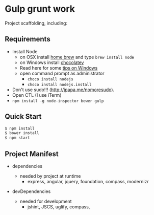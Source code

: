 # Gulp grunt work
Project scaffolding, including:

## Requirements

- Install Node
	- on OSX install [home brew](http://brew.sh/) and type `brew install node`
	- on Windows install [chocolatey](https://chocolatey.org/) 
    - Read here for some [tips on Windows](http://jpapa.me/winnode)
    - open command prompt as administrator
        - `choco install nodejs`
        - `choco install nodejs.install`
- Don't use sudo!!! (http://jpapa.me/nomoresudo).
- Open CTL (I use iTerm)
- `npm install -g node-inspector bower gulp`

## Quick Start
```bash
$ npm install
$ bower install
$ npm start
```

## Project Manifest
- dependencies
    - needed by project at runtime
        - express, angular, jquery, foundation, compass, modernizr
        
- devDependencies
    - needed for development
        - jshint, JSCS, uglify, compass, 